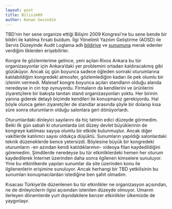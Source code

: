 ```yaml
---
layout: post
title: Bilisim09
author: Kenan Sevindik
---
```


TBD’nin her sene organize ettiği Bilişim 2009 Kongresi’ne bu sene bende bir bildiri ile katılma fırsatı buldum. İlgi 
Yönelimli Yazılım Geliştirme (AOSD) ile Servis Düzeyinde Audit Loglama adlı 
[bildiriye](http://docs.google.com/View?docid=dfvmbc8h_400fkb77bgs) ve 
[sunumuna](http://docs.google.com/View?docid=dfvmbc8h_472gs4vx46h) merak edenler verdiğim liklerden erişebilirler.

Kongre ile gözlemlerime gelince, yeni açılan Rixos Ankara bu tür organizasyonlar için Ankara’daki yer problemini ortadan 
kaldıracakmış gibi gözüküyor. Ancak üç gün boyunca sadece öğleden sonraki oturumlarına katılabildiğim kongredeki atmosfer, 
gözlemlediğim kadarı ile pek olumlu bir izlenim vermedi. Malesef kongre boyunca açılan standların olduğu alanda neredeyse 
in cin top oynuyordu. Firmaların da kendilerini ve ürünlerini ziyaretçilere bir bakışta tanıtan stand organizasyonları 
yoktu. Her birinin yanına giderek detaylı biçimde kendileri ile konuşmanız gerekiyordu. Hal böyle olunca gelen ziyaretçiler 
de standlar arasında şöyle bir dolanıp kısa süre sonra oturumların olduğu salonlara geri dönüyorlardı.

Oturumlardaki dinleyici sayılarını da hiç tatmin edici düzeyde görmedim. Belki ilk gün sabah ki oturumlarda üst düzey 
devlet büyüklerinin de kongreye katılması sayıya olumlu bir etkide bulunmuştur. Ancak diğer vakitlerde katılımcı sayısı 
oldukça düşüktü. Sunumların yapıldığı salonlardaki teknik düzeneklerde bence yetersizdi. Böylesine büyük bir kongredeki 
oturumların -en azından kendi katıldıklarımın- videoya filan kaydedildiğini göremedim. Şimdilerde neredeyse bu tür 
etkinliklerdeki hemen her oturum kaydedilerek İnternet üzerinden daha sonra ilgilenen kimselere sunuluyor. Yine bu 
etkinlikerde yapılan sunumlar da site üzerinden konu ile ilgilenenlerin erişimine sunuluyor. Ancak herhangi bir TBD 
yetkilisinin bu sunumları konuşmacılardan istediğine ben şahit olmadım.

Kısacası Türkiye’de düzenlenen bu tür etkinlikler ne organizasyon açısından, ne de dinleyicilerin ilgisi açısından 
istenilen düzeyde olmuyor. Umarım ilerleyen dönemlerde yurt dışındakilere benzer etkinlikler ülkemizde de yaygınlaşır.
